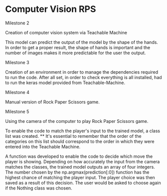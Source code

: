 # Computer Vision RPS
Milestone 2

Creation of computer vision system via Teachable Machine 

This model can predict the output of the model by the shape of the hands. In order to get a proper result, the shape of hands is important and the number of images makes it more predictable for the user the output.

Milestone 3

Creation of an environment in order to manage the dependencies required to run the code. After all set, in order to check everything is all installed, had to run the keras model provided from Teachable-Machine.

Milestone 4

Manual version of Rock Paper Scissors game.

Milestone 5

Using the camera of the computer to play Rock Paper Scissors game.

To enable the code to match the player's input to the trained model, a class list was created. ** It's essential to remember that the order of the categories on this list should correspond to the order in which they were entered into the Teachable Machine.

A function was developed to enable the code to decide which move the player is showing. Depending on how accurately the input from the camera matches the classes, the trained model outputs an array of four integers. The number chosen by the np.argmax(prediction[:0]) function has the highest chance of matching the player input. The player choice was then saved as a result of this decision. The user would be asked to choose again if the Nothing class was chosen.
